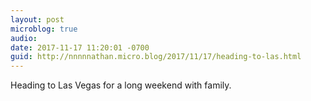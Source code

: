```yaml
---
layout: post
microblog: true
audio: 
date: 2017-11-17 11:20:01 -0700
guid: http://nnnnnathan.micro.blog/2017/11/17/heading-to-las.html
---
```

Heading to Las Vegas for a long weekend with family. 

